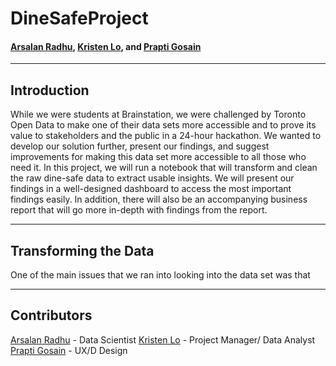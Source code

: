 # DineSafeProject
#### [Arsalan Radhu](https://www.linkedin.com/in/arsalanradhu/), [Kristen Lo](https://www.linkedin.com/in/loklkl/), and [Prapti Gosain](https://www.linkedin.com/in/prapti-gosain/)

---

## Introduction
While we were students at Brainstation, we were challenged by Toronto Open Data to make one of their data sets more accessible and to prove its value to stakeholders and the public in a 24-hour hackathon. We wanted to develop our solution further, present our findings, and suggest improvements for making this data set more accessible to all those who need it. In this project, we will run a notebook that will transform and clean the raw dine-safe data to extract usable insights. We will present our findings in a well-designed dashboard to access the most important findings easily. In addition, there will also be an accompanying business report that will go more in-depth with findings from the report. 

---

## Transforming the Data 

One of the main issues that we ran into looking into the data set was that 

---
## Contributors 

[Arsalan Radhu](https://www.linkedin.com/in/arsalanradhu/) - Data Scientist 
[Kristen Lo](https://www.linkedin.com/in/loklkl/) - Project Manager/ Data Analyst 
[Prapti Gosain](https://www.linkedin.com/in/prapti-gosain/) - UX/D Design
